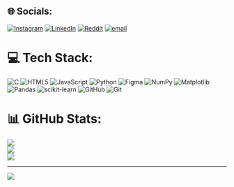
## 🌐 Socials:
[![Instagram](https://img.shields.io/badge/Instagram-%23E4405F.svg?logo=Instagram&logoColor=white)](https://instagram.com/yugexh__003) [![LinkedIn](https://custom-icon-badges.demolab.com/badge/LinkedIn-0A66C2?logo=linkedin-white&logoColor=fff)](https://www.linkedin.com/in/yugesh-a-120541321/) [![Reddit](https://img.shields.io/badge/Reddit-%23FF4500.svg?logo=Reddit&logoColor=white)](https://reddit.com/user/yugesh_003) [![email](https://img.shields.io/badge/Email-D14836?logo=gmail&logoColor=white)](mailto:a.yugesh2@gmail.com) 

# 💻 Tech Stack:
![C](https://img.shields.io/badge/c-%2300599C.svg?style=for-the-badge&logo=c&logoColor=white) ![HTML5](https://img.shields.io/badge/html5-%23E34F26.svg?style=for-the-badge&logo=html5&logoColor=white) ![JavaScript](https://img.shields.io/badge/javascript-%23323330.svg?style=for-the-badge&logo=javascript&logoColor=%23F7DF1E) ![Python](https://img.shields.io/badge/python-3670A0?style=for-the-badge&logo=python&logoColor=ffdd54) ![Figma](https://img.shields.io/badge/figma-%23F24E1E.svg?style=for-the-badge&logo=figma&logoColor=white) ![NumPy](https://img.shields.io/badge/numpy-%23013243.svg?style=for-the-badge&logo=numpy&logoColor=white) ![Matplotlib](https://img.shields.io/badge/Matplotlib-%23ffffff.svg?style=for-the-badge&logo=Matplotlib&logoColor=black) ![Pandas](https://img.shields.io/badge/pandas-%23150458.svg?style=for-the-badge&logo=pandas&logoColor=white) ![scikit-learn](https://img.shields.io/badge/scikit--learn-%23F7931E.svg?style=for-the-badge&logo=scikit-learn&logoColor=white) ![GitHub](https://img.shields.io/badge/github-%23121011.svg?style=for-the-badge&logo=github&logoColor=white) ![Git](https://img.shields.io/badge/git-%23F05033.svg?style=for-the-badge&logo=git&logoColor=white)
# 📊 GitHub Stats:
![](https://github-readme-stats.vercel.app/api?username=Yugesh-003&theme=dark&hide_border=false&include_all_commits=false&count_private=false)<br/>
![](https://nirzak-streak-stats.vercel.app/?user=Yugesh-003&theme=dark&hide_border=false)<br/>
![](https://github-readme-stats.vercel.app/api/top-langs/?username=Yugesh-003&theme=dark&hide_border=false&include_all_commits=false&count_private=false&layout=compact)

---
[![](https://visitcount.itsvg.in/api?id=Yugesh-003&icon=0&color=1)](https://visitcount.itsvg.in)

<!-- Proudly created with GPRM ( https://gprm.itsvg.in ) -->
